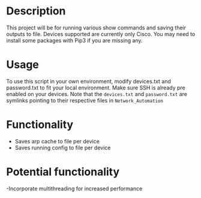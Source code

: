 # Description
This project will be for running various show commands and saving their outputs to file. Devices supported are currently only Cisco. You may need to install some packages with Pip3 if you are missing any.

# Usage
To use this script in your own environment, modify devices.txt and password.txt to fit your local environment. Make sure SSH is already pre enabled on your devices.
Note that the `devices.txt` and `password.txt` are symlinks pointing to their respective files in `Network_Automation`

# Functionality
- Saves arp cache to file per device
- Saves running config to file per device

# Potential functionality
-Incorporate multithreading for increased performance




